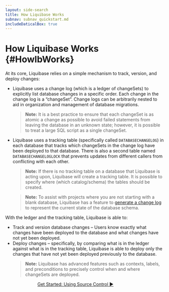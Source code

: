 ```yaml
---
layout: side-search
title: How Liquibase Works
subnav: subnav_quickstart.md
includeDaticalBox: true
---
```


# How Liquibase Works {#HowlbWorks}
At its core, Liquibase relies on a simple mechanism to track, version, and deploy changes:
- Liquibase uses a change log (which is a ledger of changeSets) to explicitly list database changes in a specific order. Each change in the 
  change log is a “changeSet”. Change logs can be arbitrarily nested to aid in organization and management of database migrations.
    >**Note:** It is a best practice to ensure that each changeSet is as atomic a change as possible to avoid failed statements from leaving 
    the database in an unknown state; however, it is possible to treat a large SQL script as a single changeSet.
- Liquibase uses a tracking table (specifically called `DATABASECHANGELOG`) in each database that tracks which changeSets in the change log 
  have been deployed to that database. There is also a second table named `DATABASECHANGELOGLOCK` that prevents updates from different callers 
  from conflicting with each other.
    >**Note:** If there is no tracking table on a database that Liquibase is acting upon, Liquibase will create a tracking table. It is possible to specify where 
    (which catalog/schema) the tables should be created.
    
    >**Note:** To assist with projects where you are not starting with a blank database, Liquibase has a feature to [generate a change log](/documentation/generating_changelogs.html) 
    to represent the current state of the database schema.

With the ledger and the tracking table, Liquibase is able to:
- Track and version database changes – Users know exactly what changes have been deployed to the database and what changes have not yet been deployed.
- Deploy changes – specifically, by comparing what is in the ledger against what is in the tracking table, Liquibase is able to deploy only the changes 
  that have not yet been deployed previously to the database.
    >**Note:** Liquibase has advanced features such as contexts, labels, and preconditions to precisely control when and where changeSets are deployed.

<div class="cta-container" style="margin-left: auto; margin-right: auto; width: 300px; height: 50px">
<div class="cta cta--block"><a href="/get_started/version_control_info.html">Get Started: Using Source Control ►</a></div></div>
